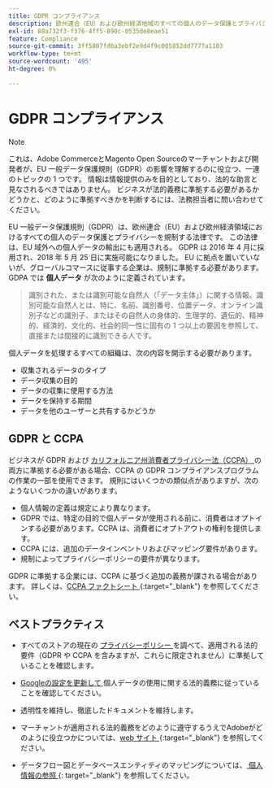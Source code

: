 ```yaml
---
title: GDPR コンプライアンス
description: 欧州連合（EU）および欧州経済地域のすべての個人のデータ保護とプライバシーを規制する法律である一般データ保護規則（GDPR）について説明します。
exl-id: 88a732f3-f376-4ff5-890c-0535de8eae51
feature: Compliance
source-git-commit: 3ff5807fd0a3ebf2e9d4f9c085852dd7777a1103
workflow-type: tm+mt
source-wordcount: '495'
ht-degree: 0%

---
```


# GDPR コンプライアンス

>[!NOTE]
>
>これは、Adobe CommerceとMagento Open Sourceのマーチャントおよび開発者が、EU 一般データ保護規則（GDPR）の影響を理解するのに役立つ、一連のトピックの 1 つです。 情報は情報提供のみを目的としており、法的な助言と見なされるべきではありません。 ビジネスが法的義務に準拠する必要があるかどうかと、どのように準拠すべきかを判断するには、法務担当者に問い合わせてください。

EU 一般データ保護規則（GDPR）は、欧州連合（EU）および欧州経済領域におけるすべての個人のデータ保護とプライバシーを規制する法律です。 この法律は、EU 域外への個人データの輸出にも適用される。 GDPR は 2016 年 4 月に採用され、2018 年 5 月 25 日に実施可能になりました。 EU に拠点を置いていないが、グローバルコマースに従事する企業は、規制に準拠する必要があります。 GDPA では **個人データ** が次のように定義されています。

>識別された、または識別可能な自然人（「データ主体」）に関する情報。識別可能な自然人とは、特に、名前、識別番号、位置データ、オンライン識別子などの識別子、またはその自然人の身体的、生理学的、遺伝的、精神的、経済的、文化的、社会的同一性に固有の 1 つ以上の要因を参照して、直接または間接的に識別できる人です。

個人データを処理するすべての組織は、次の内容を開示する必要があります。

- 収集されるデータのタイプ
- データ収集の目的
- データの収集に使用する方法
- データを保持する期間
- データを他のユーザーと共有するかどうか

## GDPR と CCPA

ビジネスが GDPR および [ カリフォルニア州消費者プライバシー法（CCPA） ](../getting-started/compliance-ccpa.md) の両方に準拠する必要がある場合、CCPA の GDPR コンプライアンスプログラムの作業の一部を使用できます。 規則にはいくつかの類似点がありますが、次のようないくつかの違いがあります。

- 個人情報の定義は規定により異なります。
- GDPR では、特定の目的で個人データが使用される前に、消費者はオプトインする必要があります。CCPA は、消費者にオプトアウトの権利を提供します。
- CCPA には、追加のデータインベントリおよびマッピング要件があります。
- 規制によってプライバシーポリシーの要件が異なります。

GDPR に準拠する企業には、CCPA に基づく追加の義務が課される場合があります。 詳しくは、[CCPA ファクトシート ][3]{:target=&quot;_blank&quot;} を参照してください。

## ベストプラクティス

- すべてのストアの現在の [ プライバシーポリシー ](../getting-started/privacy-policy.md) を調べて、適用される法的要件（GDPR や CCPA を含みますが、これらに限定されません）に準拠していることを確認します。

- [Googleの設定を更新して ](../merchandising-promotions/google-tools.md#google-privacy-settings) 個人データの使用に関する法的義務に従っていることを確認してください。

- 透明性を維持し、徹底したドキュメントを維持します。

- マーチャントが適用される法的義務をどのように遵守するうえでAdobeがどのように役立つかについては、[web サイト ][1]{:target=&quot;_blank&quot;} を参照してください。

- データフロー図とデータベースエンティティのマッピングについては、[ 個人情報の参照 ][2]{: target=&quot;_blank&quot;} を参照してください。

[1]: https://business.adobe.com/privacy/general-data-protection-regulation.html
[2]: https://experienceleague.adobe.com/docs/commerce-operations/security-and-compliance/reference/data-m2.html?lang=ja
[3]: https://oag.ca.gov/system/files/attachments/press_releases/CCPA%20Fact%20Sheet%20%2800000002%29.pdf
